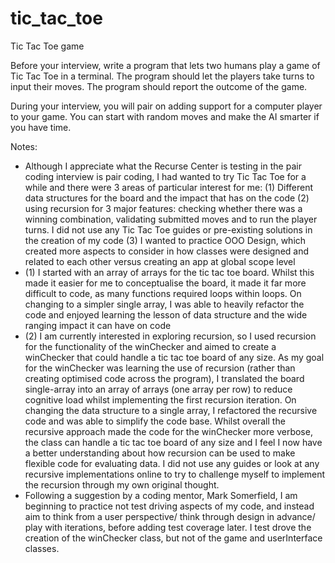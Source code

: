 # tic_tac_toe

Tic Tac Toe game

Before your interview, write a program that lets two humans play a game of Tic Tac Toe in a terminal. The program should let the players take turns to input their moves. The program should report the outcome of the game.

During your interview, you will pair on adding support for a computer player to your game. You can start with random moves and make the AI smarter if you have time.

Notes:

- Although I appreciate what the Recurse Center is testing in the pair coding interview is pair coding, I had wanted to try Tic Tac Toe for a while and there were 3 areas of particular interest for me: (1) Different data structures for the board and the impact that has on the code (2) using recursion for 3 major features: checking whether there was a winning combination, validating submitted moves and to run the player turns. I did not use any Tic Tac Toe guides or pre-existing solutions in the creation of my code (3) I wanted to practice OOO Design, which created more aspects to consider in how classes were designed and related to each other versus creating an app at global scope level
- (1) I started with an array of arrays for the tic tac toe board. Whilst this made it easier for me to conceptualise the board, it made it far more difficult to code, as many functions required loops within loops. On changing to a simpler single array, I was able to heavily refactor the code and enjoyed learning the lesson of data structure and the wide ranging impact it can have on code
- (2) I am currently interested in exploring recursion, so I used recursion for the functionality of the winChecker and aimed to create a winChecker that could handle a tic tac toe board of any size. As my goal for the winChecker was learning the use of recursion (rather than creating optimised code across the program), I translated the board single-array into an array of arrays (one array per row) to reduce cognitive load whilst implementing the first recursion iteration. On changing the data structure to a single array, I refactored the recursive code and was able to simplify the code base. Whilst overall the recursive approach made the code for the winChecker more verbose, the class can handle a tic tac toe board of any size and I feel I now have a better understanding about how recursion can be used to make flexible code for evaluating data. I did not use any guides or look at any recursive implementations online to try to challenge myself to implement the recursion through my own original thought. 
- Following a suggestion by a coding mentor, Mark Somerfield, I am beginning to practice not test driving aspects of my code, and instead aim to think from a user perspective/ think through design in advance/ play with iterations, before adding test coverage later. I test drove the creation of the winChecker class, but not of the game and userInterface classes.